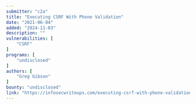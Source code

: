 ```yaml
---
submitter: "c2a"
title: "Executing CSRF With Phone Validation"
date: "2021-06-04"
added: "2024-11-03"
description: ""
vulnerabilities: [
    "CSRF"
]
programs: [
    "undisclosed"
]
authors: [
    "Greg Gibson"
]
bounty: "undisclosed"
link: "https://infosecwriteups.com/executing-csrf-with-phone-validation-103c525dd310"
---
```




